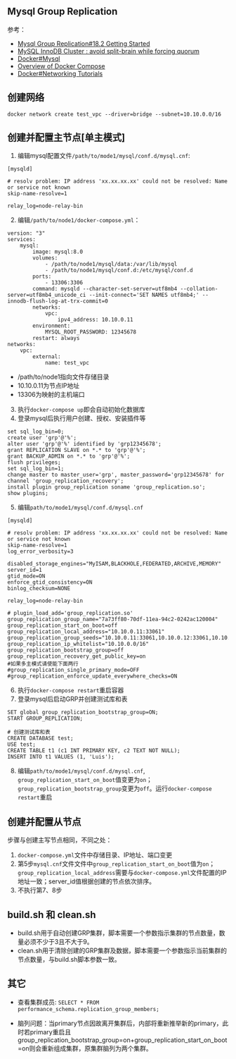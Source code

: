 ## Mysql Group Replication

参考：
- [Mysql Group Replication#18.2 Getting Started](https://dev.mysql.com/doc/refman/8.0/en/group-replication-getting-started.html)
- [MySQL InnoDB Cluster : avoid split-brain while forcing quorum](https://lefred.be/content/mysql-innodb-cluster-avoid-split-brain-while-forcing-quorum/)
- [Docker#Mysql](https://hub.docker.com/_/mysql)
- [Overview of Docker Compose](https://docs.docker.com/compose/)
- [Docker#Networking Tutorials](https://docs.docker.com/network/network-tutorial-standalone/)


## 创建网络

`docker network create test_vpc --driver=bridge --subnet=10.10.0.0/16`

## 创建并配置主节点[单主模式]

1. 编辑mysql配置文件`/path/to/mode1/mysql/conf.d/mysql.cnf`:
```mysql
[mysqld]

# resolv problem: IP address 'xx.xx.xx.xx' could not be resolved: Name or service not known
skip-name-resolve=1

relay_log=node-relay-bin
```

2. 编辑`/path/to/node1/docker-compose.yml`：
```
version: "3"
services:
    mysql:
        image: mysql:8.0
        volumes:
            - /path/to/node1/mysql/data:/var/lib/mysql
            - /path/to/node1/mysql/conf.d:/etc/mysql/conf.d
        ports:
            - 13306:3306
        command: mysqld --character-set-server=utf8mb4 --collation-server=utf8mb4_unicode_ci --init-connect='SET NAMES utf8mb4;' --innodb-flush-log-at-trx-commit=0
        networks:
            vpc:
                ipv4_address: 10.10.0.11
        environment:
            MYSQL_ROOT_PASSWORD: 12345678
        restart: always
networks:
    vpc:
        external:
            name: test_vpc

```

* /path/to/node1指向文件存储目录
* 10.10.0.11为节点IP地址
* 13306为映射的主机端口

3. 执行`docker-compose up`即会自动初始化数据库
4. 登录mysql后执行用户创建、授权、安装插件等
```
set sql_log_bin=0;
create user 'grp'@'%';
alter user 'grp'@'%' identified by 'grp12345678';
grant REPLICATION SLAVE on *.* to 'grp'@'%';
grant BACKUP_ADMIN on *.* to 'grp'@'%';
flush privileges;
set sql_log_bin=1;
change master to master_user='grp', master_password='grp12345678' for channel 'group_replication_recovery';
install plugin group_replication soname 'group_replication.so';
show plugins;
```
5. 编辑`path/to/mode1/mysql/conf.d/mysql.cnf`
```
[mysqld]

# resolv problem: IP address 'xx.xx.xx.xx' could not be resolved: Name or service not known
skip-name-resolve=1
log_error_verbosity=3

disabled_storage_engines="MyISAM,BLACKHOLE,FEDERATED,ARCHIVE,MEMORY"
server_id=1
gtid_mode=ON
enforce_gtid_consistency=ON
binlog_checksum=NONE

relay_log=node-relay-bin

# plugin_load_add='group_replication.so'
group_replication_group_name="7a73ff80-70df-11ea-94c2-0242ac120004"
group_replication_start_on_boot=off
group_replication_local_address="10.10.0.11:33061"
group_replication_group_seeds="10.10.0.11:33061,10.10.0.12:33061,10.10.0.13:33061"
group_replication_ip_whitelist="10.10.0.0/16"
group_replication_bootstrap_group=off
group_replication_recovery_get_public_key=on
#如果多主模式请使能下面两行
#group_replication_single_primary_mode=OFF
#group_replication_enforce_update_everywhere_checks=ON
```
6. 执行`docker-compose restart`重启容器
7. 登录mysql后启动GRP并创建测试库和表
```
SET global group_replication_bootstrap_group=ON;
START GROUP_REPLICATION;

# 创建测试库和表
CREATE DATABASE test;
USE test;
CREATE TABLE t1 (c1 INT PRIMARY KEY, c2 TEXT NOT NULL);
INSERT INTO t1 VALUES (1, 'Luis');
```
8. 编辑`path/to/mode1/mysql/conf.d/mysql.cnf`, `group_replication_start_on_boot`值变更为`on`；`group_replication_bootstrap_group`变更为`off`。运行`docker-compose restart`重启

## 创建并配置从节点

步骤与创建主写节点相同，不同之处：
1. `docker-compose.yml`文件中存储目录、IP地址、端口变更
2. 第5步`mysql.cnf`文件文件中`group_replication_start_on_boot`值为`on`；`group_replication_local_address`需要与`docker-compose.yml`文件配置的IP地址一致；server_id值根据创建的节点依次排序。
3. 不执行第7、8步

## build.sh 和 clean.sh

- build.sh用于自动创建GRP集群，脚本需要一个参数指示集群的节点数量，数量必须不少于3且不大于9。
- clean.sh用于清除创建的GRP集群及数据，脚本需要一个参数指示当前集群的节点数量，与build.sh脚本参数一致。

## 其它

* 查看集群成员: `SELECT * FROM performance_schema.replication_group_members;`


* 脑列问题：当primary节点因故离开集群后，内部将重新推举新的primary，此时若primary重启且group_replication_bootstrap_group=on+group_replication_start_on_boot=on则会重新组成集群，原集群脑列为两个集群。
